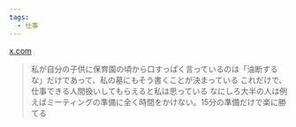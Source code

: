```yaml
---
tags:
  - 仕事
---
```

[x.com](https://x.com/naofumi/status/1854009624388870374)

>私が自分の子供に保育園の頃から口すっぱく言っているのは「油断するな」だけであって、私の墓にもそう書くことが決まっている これだけで、仕事できる人間扱いしてもらえると私は思っている なにしろ大半の人は例えばミーティングの準備に全く時間をかけない。15分の準備だけで楽に勝てる